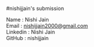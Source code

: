 #nishijjain's submission

Name      :   Nishi Jain <br>
Email     :   nishijjain2000@gmail.com <br>
Linkedin  :   Nishi Jain <br>
GitHub    :   nishijjain <br>
